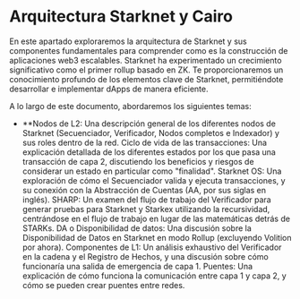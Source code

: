# Arquitectura Starknet y Cairo
En este apartado exploraremos la arquitectura de Starknet y sus componentes fundamentales para comprender como es la construcción de aplicaciones web3 escalables. Starknet ha experimentado un crecimiento significativo como el primer rollup basado en ZK. Te proporcionaremos un conocimiento profundo de los elementos clave de Starknet, permitiéndote desarrollar e implementar dApps de manera eficiente.

A lo largo de este documento, abordaremos los siguientes temas:

* **Nodos de L2: Una descripción general de los diferentes nodos de Starknet (Secuenciador, Verificador, Nodos completos e Indexador) y sus roles dentro de la red.
Ciclo de vida de las transacciones: Una explicación detallada de los diferentes estados por los que pasa una transacción de capa 2, discutiendo los beneficios y riesgos de considerar un estado en particular como "finalidad".
Starknet OS: Una exploración de cómo el Secuenciador valida y ejecuta transacciones, y su conexión con la Abstracción de Cuentas (AA, por sus siglas en inglés).
SHARP: Un examen del flujo de trabajo del Verificador para generar pruebas para Starknet y Starkex utilizando la recursividad, centrándose en el flujo de trabajo en lugar de las matemáticas detrás de STARKs.
DA o Disponibilidad de datos: Una discusión sobre la Disponibilidad de Datos en Starknet en modo Rollup (excluyendo Volition por ahora).
Componentes de L1: Un análisis exhaustivo del Verificador en la cadena y el Registro de Hechos, y una discusión sobre cómo funcionaría una salida de emergencia de capa 1.
Puentes: Una explicación de cómo funciona la comunicación entre capa 1 y capa 2, y cómo se pueden crear puentes entre redes.